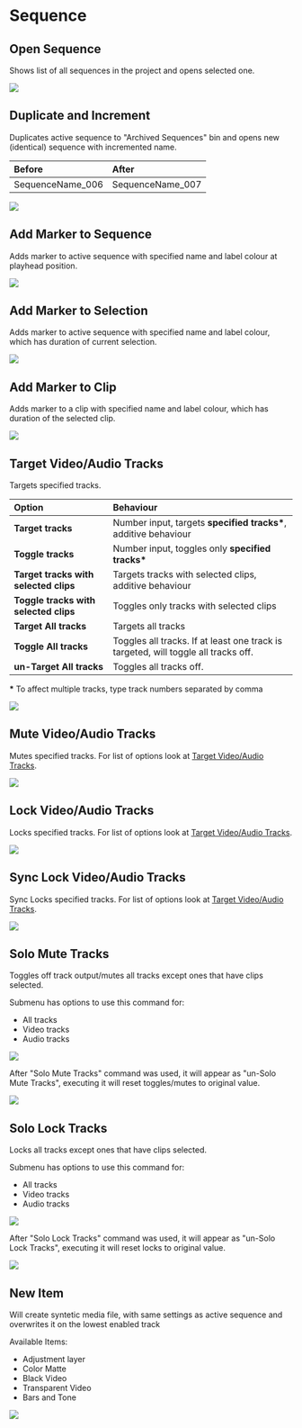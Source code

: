 # Sequence

## Open Sequence

Shows list of all sequences in the project and opens selected one.

![](../../../.gitbook/assets/seq_01_open_seq.gif)

## Duplicate and Increment

Duplicates active sequence to "Archived Sequences" bin and opens new \(identical\) sequence with incremented name.

| Before | After |
| :--- | :--- |
| SequenceName\_006 | SequenceName\_007 |

![](../../../.gitbook/assets/seq_02_duplicate_increment.gif)

## Add Marker to Sequence

Adds marker to active sequence with specified name and label colour at playhead position.

![](../../../.gitbook/assets/seq_03_add_marker.jpg)

## Add Marker to Selection

Adds marker to active sequence with specified name and label colour, which has duration of current selection.

![](../../../.gitbook/assets/seq_04_add_marker_selection.gif)

## Add Marker to Clip

Adds marker to a clip with specified name and label colour, which has duration of the selected clip.

![](../../../.gitbook/assets/seq_10_add_marker_clip.gif)

## Target Video/Audio Tracks

Targets specified tracks.

| **Option** | Behaviour |
| :--- | :--- |
| **Target tracks** | Number input, targets **specified tracks\***, additive behaviour |
| **Toggle tracks** | Number input, toggles only **specified tracks\*** |
| **Target tracks with selected clips** | Targets tracks with selected clips, additive behaviour |
| **Toggle tracks with selected clips** | Toggles only tracks with selected clips |
| **Target All tracks** | Targets all tracks |
| **Toggle All tracks** | Toggles all tracks. If at least one track is targeted, will toggle all tracks off. |
| **un-Target All tracks** | Toggles all tracks off. |

**\*** To affect multiple tracks, type track numbers separated by comma

![](../../../.gitbook/assets/seq_11_targettracks.gif)

## Mute Video/Audio Tracks

Mutes specified tracks. For list of options look at [Target Video/Audio Tracks](sequence.md#target-video-audio-tracks).

![](../../../.gitbook/assets/seq_12_mutetracks.gif)

## Lock Video/Audio Tracks

Locks specified tracks. For list of options look at [Target Video/Audio Tracks](sequence.md#target-video-audio-tracks).

![](../../../.gitbook/assets/seq_13_locktracks.gif)

## Sync Lock Video/Audio Tracks

Sync Locks specified tracks. For list of options look at [Target Video/Audio Tracks](sequence.md#target-video-audio-tracks).

![](../../../.gitbook/assets/seq_14_synclocktracks.gif)

## Solo Mute Tracks

Toggles off track output/mutes all tracks except ones that have clips selected.

Submenu has options to use this command for:

* All tracks
* Video tracks
* Audio tracks

![](../../../.gitbook/assets/seq_05_solo_tracks.gif)

After "Solo Mute Tracks" command was used, it will appear as "un-Solo Mute Tracks", executing it will reset toggles/mutes to original value.

![](../../../.gitbook/assets/seq_06_unsolo_tracks.gif)

## Solo Lock Tracks

Locks all tracks except ones that have clips selected.

Submenu has options to use this command for:

* All tracks
* Video tracks
* Audio tracks

![](../../../.gitbook/assets/seq_07_solo_lock_tracks.gif)

After "Solo Lock Tracks" command was used, it will appear as "un-Solo Lock Tracks", executing it will reset locks to original value.

![](../../../.gitbook/assets/seq_08_unsolo_lock_tracks.gif)

## New Item

Will create syntetic media file, with same settings as active sequence and overwrites it on the lowest enabled track

Available Items:

* Adjustment layer
* Color Matte
* Black Video
* Transparent Video
* Bars and Tone

![](../../../.gitbook/assets/seq_09_new_item.gif)

